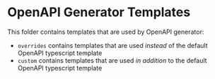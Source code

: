 # OpenAPI Generator Templates

This folder contains templates that are used by OpenAPI generator:

- `overrides` contains templates that are used _instead_ of the default OpenAPI typescript template
- `custom` contains templates that are used _in addition_ to the default OpenAPI typescript template
